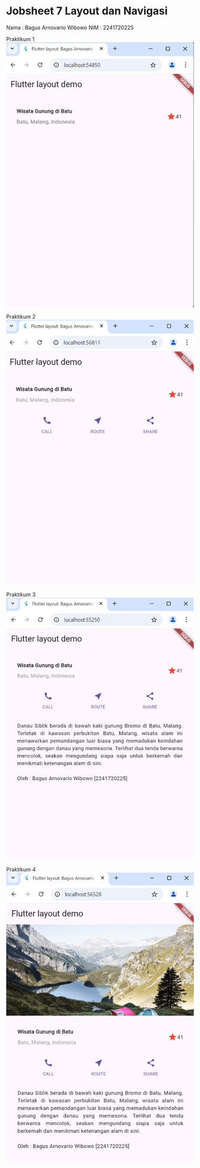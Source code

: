 # Jobsheet 7 Layout dan Navigasi

Nama : Bagus Arnovario Wibowo
NIM : 2241720225

Praktikum 1
![Screenshot Hasil Praktikum 1](images/Praktikum_1.png)

Praktikum 2
![Screenshot Hasil Praktikum 2](images/Praktikum_2.png)

Praktikum 3
![Screenshot Hasil Praktikum 3](images/Praktikum_3.png)

Praktikum 4
![Screenshot Hasil Praktikum 4](images/Praktikum_4.png)
